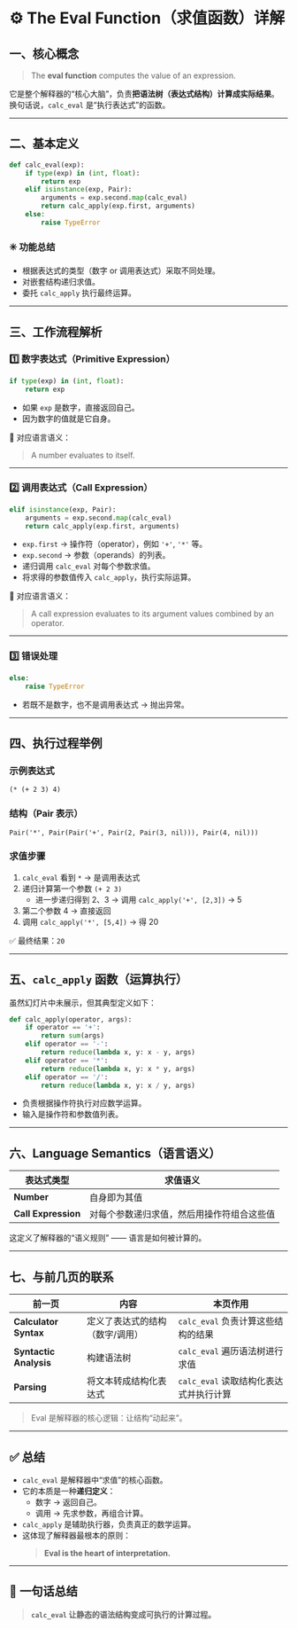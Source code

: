 # ⚙️ The Eval Function（求值函数）详解

## 一、核心概念

> The **eval function** computes the value of an expression.

它是整个解释器的“核心大脑”，负责**把语法树（表达式结构）计算成实际结果**。  
换句话说，`calc_eval` 是“执行表达式”的函数。

---

## 二、基本定义

```python
def calc_eval(exp):
    if type(exp) in (int, float):
        return exp
    elif isinstance(exp, Pair):
        arguments = exp.second.map(calc_eval)
        return calc_apply(exp.first, arguments)
    else:
        raise TypeError
```

### ✳️ 功能总结
- 根据表达式的类型（数字 or 调用表达式）采取不同处理。
- 对嵌套结构递归求值。
- 委托 `calc_apply` 执行最终运算。

---

## 三、工作流程解析

### 1️⃣ 数字表达式（Primitive Expression）

```python
if type(exp) in (int, float):
    return exp
```
- 如果 `exp` 是数字，直接返回自己。
- 因为数字的值就是它自身。

🧩 对应语言语义：  
> A number evaluates to itself.

---

### 2️⃣ 调用表达式（Call Expression）

```python
elif isinstance(exp, Pair):
    arguments = exp.second.map(calc_eval)
    return calc_apply(exp.first, arguments)
```
- `exp.first` → 操作符（operator），例如 `'+'`, `'*'` 等。
- `exp.second` → 参数（operands）的列表。
- 递归调用 `calc_eval` 对每个参数求值。
- 将求得的参数值传入 `calc_apply`，执行实际运算。

🧩 对应语言语义：  
> A call expression evaluates to its argument values combined by an operator.

---

### 3️⃣ 错误处理

```python
else:
    raise TypeError
```
- 若既不是数字，也不是调用表达式 → 抛出异常。

---

## 四、执行过程举例

### 示例表达式
```
(* (+ 2 3) 4)
```

### 结构（Pair 表示）
```
Pair('*', Pair(Pair('+', Pair(2, Pair(3, nil))), Pair(4, nil)))
```

### 求值步骤
1. `calc_eval` 看到 `*` → 是调用表达式  
2. 递归计算第一个参数 `(+ 2 3)`  
   - 进一步递归得到 2、3 → 调用 `calc_apply('+', [2,3])` → 5  
3. 第二个参数 4 → 直接返回  
4. 调用 `calc_apply('*', [5,4])` → 得 20  

✅ 最终结果：`20`

---

## 五、`calc_apply` 函数（运算执行）

虽然幻灯片中未展示，但其典型定义如下：

```python
def calc_apply(operator, args):
    if operator == '+':
        return sum(args)
    elif operator == '-':
        return reduce(lambda x, y: x - y, args)
    elif operator == '*':
        return reduce(lambda x, y: x * y, args)
    elif operator == '/':
        return reduce(lambda x, y: x / y, args)
```

- 负责根据操作符执行对应数学运算。
- 输入是操作符和参数值列表。

---

## 六、Language Semantics（语言语义）

| 表达式类型 | 求值语义 |
|-------------|------------|
| **Number** | 自身即为其值 |
| **Call Expression** | 对每个参数递归求值，然后用操作符组合这些值 |

这定义了解释器的“语义规则” —— 语言是如何被计算的。

---

## 七、与前几页的联系

| 前一页 | 内容 | 本页作用 |
|---------|------|----------|
| **Calculator Syntax** | 定义了表达式的结构（数字/调用） | `calc_eval` 负责计算这些结构的结果 |
| **Syntactic Analysis** | 构建语法树 | `calc_eval` 遍历语法树进行求值 |
| **Parsing** | 将文本转成结构化表达式 | `calc_eval` 读取结构化表达式并执行计算 |

> Eval 是解释器的核心逻辑：让结构“动起来”。

---

## ✅ 总结

- `calc_eval` 是解释器中“求值”的核心函数。
- 它的本质是一种**递归定义**：
  - 数字 → 返回自己。
  - 调用 → 先求参数，再组合计算。
- `calc_apply` 是辅助执行器，负责真正的数学运算。
- 这体现了解释器最根本的原则：
  > **Eval is the heart of interpretation.**

---

## 🧩 一句话总结

> **`calc_eval` 让静态的语法结构变成可执行的计算过程。**
